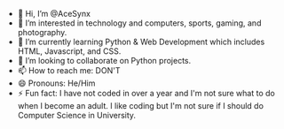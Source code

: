 - 👋 Hi, I’m @AceSynx
- 👀 I’m interested in technology and computers, sports, gaming, and photography.
- 🌱 I’m currently learning Python & Web Development which includes HTML, Javascript, and CSS.
- 💞️ I’m looking to collaborate on Python projects.
- 📫 How to reach me: DON'T
- 😄 Pronouns: He/Him
- ⚡ Fun fact: I have not coded in over a year and I'm not sure what to do when I become an adult. I like coding but I'm not sure if I should do Computer Science in University.

<!---
AceSynx/AceSynx is a ✨ special ✨ repository because its `README.md` (this file) appears on your GitHub profile.
You can click the Preview link to take a look at your changes.
--->

